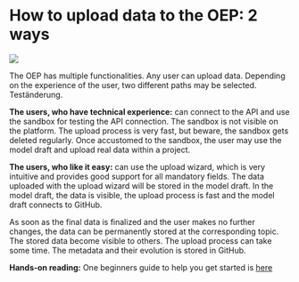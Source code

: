 # How to upload data to the OEP: 2 ways

![](https://user-images.githubusercontent.com/33999424/100993664-f98a1300-3555-11eb-8ec1-5efec8dbf9b5.png)

The OEP has multiple functionalities. Any user can upload data. Depending on the experience of the user, two different paths may be selected.
Teständerung.

**The users, who have technical experience:**
can connect to the API and use the sandbox for testing the API connection. The sandbox is not visible on the platform. The upload process is very fast, but beware, the sandbox gets deleted regularly. Once accustomed to the sandbox, the user may use the model draft and upload real data within a project.

**The users, who like it easy:**
can use the upload wizard, which is very intuitive and provides good support for all mandatory fields. The data uploaded with the upload wizard will be stored in the model draft. In the model draft, the data is visible, the upload process is fast and the model draft connects to GitHub.

As soon as the final data is finalized and the user makes no further changes, the data can be permanently stored at the corresponding topic. The stored data become visible to others. The upload process can take some time. The metadata and their evolution is stored in GitHub.

**Hands-on reading:**
One beginners guide to help you get started is [here](../upload/11_beginners_guide.md)

